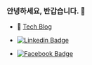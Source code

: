 ### 안녕하세요, 반갑습니다. 👋

<!-- - 📄 <a href="https://bit.ly/kth-resume-211207" target="_blank">Resume</a> -->

- 📘 <a href="https://www.taehee-kim-dev.com" target="_blank">Tech Blog</a> 


- [![Linkedin Badge](https://img.shields.io/badge/-LinkedIn-blue?style=flat&logo=Linkedin&logoColor=white&link=https://www.linkedin.com/in/taehee-kim-dev)](https://www.linkedin.com/in/taehee-kim-dev)

- [![Facebook Badge](https://img.shields.io/badge/facebook-1877F2?style=flat&logo=facebook&logoColor=white&link=https://www.facebook.com/taehee.kim.dev)](https://www.facebook.com/taehee.kim.dev)


<!--
**taehee-kim-dev/taehee-kim-dev** is a ✨ _special_ ✨ repository because its `README.md` (this file) appears on your GitHub profile.

Here are some ideas to get you started:

- 🔭 I’m currently working on ...
- 🌱 I’m currently learning ...
- 👯 I’m looking to collaborate on ...
- 🤔 I’m looking for help with ...
- 💬 Ask me about ...
- 📫 How to reach me: ...
- 😄 Pronouns: ...
- ⚡ Fun fact: ...
-->
